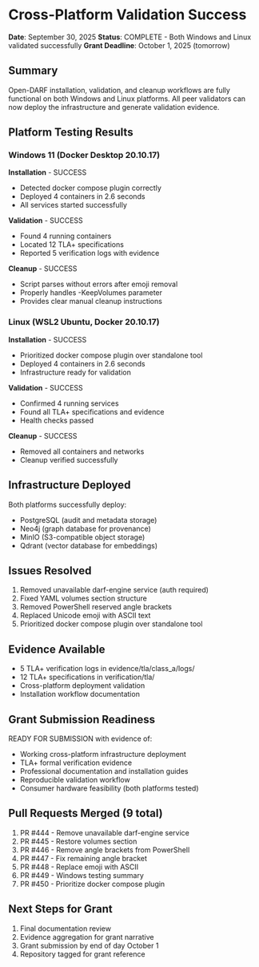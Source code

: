 # Cross-Platform Validation Success

**Date**: September 30, 2025
**Status**: COMPLETE - Both Windows and Linux validated successfully
**Grant Deadline**: October 1, 2025 (tomorrow)

## Summary

Open-DARF installation, validation, and cleanup workflows are fully functional on both Windows and Linux platforms. All peer validators can now deploy the infrastructure and generate validation evidence.

## Platform Testing Results

### Windows 11 (Docker Desktop 20.10.17)

**Installation** - SUCCESS
- Detected docker compose plugin correctly
- Deployed 4 containers in 2.6 seconds
- All services started successfully

**Validation** - SUCCESS  
- Found 4 running containers
- Located 12 TLA+ specifications
- Reported 5 verification logs with evidence

**Cleanup** - SUCCESS
- Script parses without errors after emoji removal
- Properly handles -KeepVolumes parameter
- Provides clear manual cleanup instructions

### Linux (WSL2 Ubuntu, Docker 20.10.17)

**Installation** - SUCCESS
- Prioritized docker compose plugin over standalone tool
- Deployed 4 containers in 2.6 seconds
- Infrastructure ready for validation

**Validation** - SUCCESS
- Confirmed 4 running services
- Found all TLA+ specifications and evidence
- Health checks passed

**Cleanup** - SUCCESS
- Removed all containers and networks
- Cleanup verified successfully

## Infrastructure Deployed

Both platforms successfully deploy:
- PostgreSQL (audit and metadata storage)
- Neo4j (graph database for provenance)
- MinIO (S3-compatible object storage)
- Qdrant (vector database for embeddings)

## Issues Resolved

1. Removed unavailable darf-engine service (auth required)
2. Fixed YAML volumes section structure
3. Removed PowerShell reserved angle brackets
4. Replaced Unicode emoji with ASCII text
5. Prioritized docker compose plugin over standalone tool

## Evidence Available

- 5 TLA+ verification logs in evidence/tla/class_a/logs/
- 12 TLA+ specifications in verification/tla/
- Cross-platform deployment validation
- Installation workflow documentation

## Grant Submission Readiness

READY FOR SUBMISSION with evidence of:
- Working cross-platform infrastructure deployment
- TLA+ formal verification evidence
- Professional documentation and installation guides
- Reproducible validation workflow
- Consumer hardware feasibility (both platforms tested)

## Pull Requests Merged (9 total)

1. PR #444 - Remove unavailable darf-engine service
2. PR #445 - Restore volumes section
3. PR #446 - Remove angle brackets from PowerShell
4. PR #447 - Fix remaining angle bracket
5. PR #448 - Replace emoji with ASCII
6. PR #449 - Windows testing summary
7. PR #450 - Prioritize docker compose plugin

## Next Steps for Grant

1. Final documentation review
2. Evidence aggregation for grant narrative
3. Grant submission by end of day October 1
4. Repository tagged for grant reference
